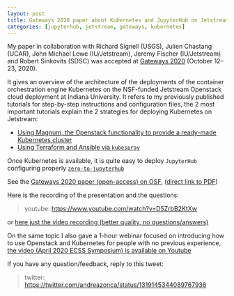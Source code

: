 ```yaml
---
layout: post
title: Gateways 2020 paper about Kubernetes and JupyterHub on Jetstream
categories: [jupyterhub, jetstream, gateways, kubernetes]
---
```


My paper in collaboration with Richard Signell (USGS), Julien Chastang (UCAR), John Michael Lowe (IU/Jetstream), Jeremy Fischer (IU/Jetstream) and Robert Sinkovits (SDSC) was accepted at [Gateways 2020](https://sciencegateways.org/web/gateways2020) (October 12–23, 2020).

It gives an overview of the architecture of the deployments of the container orchestration engine Kubernetes
on the NSF-funded Jetstream Openstack cloud deployment at Indiana University.
It refers to my previously published tutorials for step-by-step instructions and configuration files,
the 2 most important tutorials explain the 2 strategies for deploying Kubernetes on Jetstream:

* [Using Magnum, the Openstack functionality to provide a ready-made Kubernetes cluster](https://zonca.dev/2020/05/kubernetes-jupyterhub-jetstream-magnum.html)
* [Using Terraform and Ansible via `kubespray`](https://zonca.dev/2020/06/kubernetes-jetstream-kubespray.html)

Once Kubernetes is available, it is quite easy to deploy `JupyterHub` configuring properly [`zero-to-jupyterhub`](https://zero-to-jupyterhub.readthedocs.io/en/latest/)

See the [Gateways 2020 paper (open-access) on OSF](https://osf.io/zyhwt/), ([direct link to PDF](https://osf.io/gkz9v/download))

Here is the recording of the presentation and the questions:

> youtube: https://www.youtube.com/watch?v=D5ZrbB2KtXw

or [here just the video recording (better quality, no questions/answers)](https://www.youtube.com/watch?v=1ECTVNpvaoo&feature=youtu.be)


On the same topic I also gave a 1-hour webinar focused on introducing how to use Openstack and Kubernetes for people with no previous experience, [the video (April 2020 ECSS Symposium) is available on Youtube](https://www.youtube.com/watch?v=jiYw4g4RX-w)

If you have any question/feedback, reply to this tweet:

> twitter: https://twitter.com/andreazonca/status/1319145344089767936

